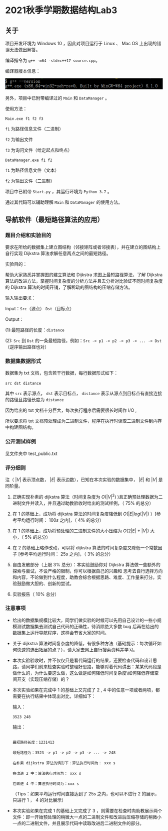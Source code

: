 # 2021秋季学期数据结构Lab3

## 关于

项目开发环境为 Windows 10 ，因此对项目运行于 Linux 、 Mac OS 上出现的错误无法做出解答。

编译指令为 ```g++ -m64 -std=c++17 source.cpp```。

编译器版本信息：

![](img/01.png)

另外，项目中已附带编译过的 ```Main``` 和 ```DataManager``` 。

使用方法：

```
Main.exe f1 f2 f3
```

```f1``` 为路径信息文件（二进制）

```f2``` 为输出文件

```f3``` 为询问文件（给定起点和终点）

```
DataManager.exe f1 f2
```

```f1``` 为路径信息文件（文本）

```f2``` 为输出文件（二进制）

项目中已附带 ```Start.py``` ，其运行环境为 ```Python 3.7``` 。

通过其代码可以辅助理解 ```Main``` 和 ```DataManager``` 的使用方法。

## 导航软件（最短路径算法的应用）

### 题目介绍和实验目的

要求在所给的数据集上建立图结构（邻接矩阵或者邻接表），并在建立的图结构上自行实现 Dijkstra 算法求解任意两点之间的最短路径。

实验目的：

帮助大家熟悉并掌握图的建立算法和 Dijkstra 求图上最短路径算法，了解 Dijkstra 算法的改进方法，掌握时间复杂度的分析方法并且去分析对比验证不同时间复杂度的 Dijkstra 算法的时间开销，了解稀疏的图结构的压缩存储方法。

输入输出要求：

Input：```Src```（源点） ```Dst```（目标点）

Output：

(1):最短路径的长度：```distance```

(2): ```Src``` 到 ```Dst``` 的一条最短路径，例如：```Src -> p1 -> p2 -> p3 -> ... -> Dst```（逆序输出路径也对）

### 数据集数据形式

数据集为 txt 文档，包含若干行数据，每行数据形式如下：

```src dst distance```

其中 ```src``` 表示源点， ```dst``` 表示目标点， ```distance``` 表示从源点到目标点有直接连接的路径且路径长度为 ```distance``` 

因为给出的 txt 文档十分巨大，每次执行程序后需要很长时间作 I/O ,

所以要求将 txt 文档预处理成为二进制文件，程序在执行时读取二进制文件到内存中构建图结构。

### 公开测试样例

见文件夹中 test_public.txt

### 评分细则

注（ $|V|$ 表示顶点数， $|E|$ 表示边数），已知在本次实验的数据集中， $|E|$ 和 $|V|$ 是同阶量。

 1. 正确实现朴素的 dijkstra 算法（时间复杂度为 $O(|V|^2)$ )且正确预处理数据为二进制文件并读入，并且通过助教验收时给出的测试样例，（ $75\%$ 的总分）
 1. 在 1 的基础上，成功将 dijkstra 算法的时间复杂度降低到 $O(|E|log(|V|)$ ）\[参考平均运行时间： $100s$ 之内\]，（ $4\%$ 的总分）
 2. 在 1 的基础上，成功将预处理的二进制文件的大小压缩为 $O(2|E|+|V|)$ 大小，（ $5\%$ 的总分）

 3. 在 2 的基础上略作改动，可以将 dijkstra 算法的时间复杂度又降低一个常数因子 \[参考平均运行时间： $25s$ 之内\]，（ $3\%$ 的总分）

 4. 自由发散部分（上限 $3\%$ 总分）：本实验鼓励你对 Dijkstra 算法做⼀些额外的探索与尝试，不设严格的限制，你可以根据自己的兴趣和 思考去自行选择方向和内容，不论做到什么程度，助教会综合根据思路、难度、工作量来打分。实验鼓励做大胆的、创新的尝试。

 5. 实验报告（ $10\%$ 总分）

### 注意事项

 - 给出的数据集规模比较大，同学们做实验的时候可以先用自己设计的一些小规模测试数据集去测试自己代码的正确性，待消除绝大多数 bug 后再在给出的数据集上运行导航程序，这样会节省大家的时间。

 - 关于 dijkstra 算法时间复杂度的降低，有很多种方法（基础提示：每次循环如何快速的选出拓展的点？），请大家去网上自行搜索资料并学习。

 - 本次实验验收时，并不仅仅只是看代码运行的结果，还要检查代码和设计思路，请同学们前来检查实验时整理好思路，能够对着代码讲出：某某代码段是做什么的，为什么要这么做，这么做是如何降低时间复杂度\如何降低存储空间开支（实现压缩存储）的？

 - 本次实验如果在完成中 1 的基础上又完成了 2 , 4 中的任意一项或者两项，都需要在执行结果中体现出对比，详细如下：

    输入：

    ```
    3523 248
    ```

    输出：

    ```

    最短路径长度：1231413

    最短路径为：3523 -> p1 -> p2 -> p3 -> ... -> 248 

    在朴素 dijkstra 算法的情形下：算法执行时间为： xxx s

    在改进 2 中：算法执行时间为： xxx s

    在改进 4 中：算法执行时间为：xxx s
    ```
    
    （Tips：如果平均运行时间直接达到了 $25s$ 之内，也可以不进行 2 的展示，只进行 1 ， 4 的对比展示）

 - 本次实验如果在完成 1 的基础上又完成了 3 ，则需要在检查时向助教展示两个文件：即一开始预处理的稍微大一点的二进制文件和改进后压缩存储的稍微小一点的二进制文件，并且展示代码中读取改进后二进制文件的部分。                                                   
